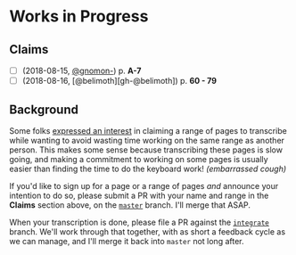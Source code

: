 [//]: # ( -*- mode: markdown; mode: auto-fill; fill-column: 72; -*- )

# Works in Progress

## Claims

- [ ] (2018-08-15, [@gnomon-][gh-@gnomon-]) p. **A-7**
- [ ] (2018-08-16, [@belimoth][gh-@belimoth]) p. **60 - 79**

[gh-@gnomon-]:
  https://github.com/gnomon-/

## Background

Some folks [expressed an interest][masto-convo-claim-a-page-range] in
claiming a range of pages to transcribe while wanting to avoid wasting
time working on the same range as another person.  This makes some sense
because transcribing these pages is slow going, and making a commitment
to working on some pages is usually easier than finding the time to do
the keyboard work!  *(embarrassed cough)*

If you'd like to sign up for a page or a range of pages *and* announce
your intention to do so, please submit a PR with your name and range in
the **Claims** section above, on the [`master`][gh-master-branch]
branch.  I'll merge that ASAP.

When your transcription is done, please file a PR against the
[`integrate`][gh-integrate-branch] branch.  We'll work through that
together, with as short a feedback cycle as we can manage, and I'll
merge it back into `master` not long after.


[masto-convo-claim-a-page-range]:
  https://cybre.space/@jaycen/100555258849914926
  "@jaycen@cybre.space (2018-08-15 12:44):
  @gnomon I want to help transcribe furby.asm, but also don't want to
  waste time working on pages someone else has already done but not
  commited. Should we use the issues/wiki on github to 'claim' pages
  we're working on?"

[gh-master-branch]:
  https://github.com/gnomon-/furby-source

[gh-integrate-branch]:
  https://github.com/gnomon-/furby-source/tree/integrate
